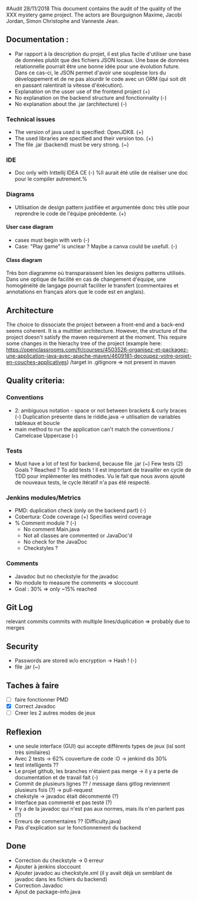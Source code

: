 #Audit 28/11/2018
This document contains the audit of the quality of the XXX mystery game project. The actors are Bourguignon Maxime, Jacobi Jordan, Simon Christophe and Vanneste Jean.

## Documentation :
* Par rapport à la description du projet, il est plus facile d'utiliser une base de données plutôt que des fichiers JSON locaux.
Une base de données relationnelle pourrait être une bonne idée pour une évolution future. Dans ce cas-ci, le JSON permet d'avoir une souplesse lors du développement et de ne pas alourdir le code avec un ORM (qui soit dit en passant ralentirait la vitesse d'éxécution).
* Explanation on the usser use of the frontend project (+)
* No explanation on the backend structure and fonctionnality (-)
* No explanation about the .jar (architecture) (-)

### Technical issues
* The version of java used is specified: OpenJDK8. (+)
* The used libraries are specified and their version too. (+)
* The file .jar (backend) must be very strong. (~)

### IDE

* Doc only with Inttellij IDEA CE (-)
%Il aurait été utile de réaliser une doc pour le compiler autrement.%


### Diagrams
* Utilisation de design pattern justifiée et argumentée donc très utile pour reprendre le code de l'équipe précédente. (+)

#### User case diagram
* cases must begin with verb (-)
* Case: "Play game" is unclear ? Maybe a canva could be usefull. (-)

#### Class diagram
Très bon diagramme où transparaissent bien les designs patterns utilisés.
Dans une optique de facilité en cas de changement d'équipe, une homogénéité de langage pourraît faciliter le transfert (commentaires et annotations en français alors que le code est en anglais).

## Architecture

The choice to dissociate the project between a front-end and a back-end seems coherent.
It is a multitier architecture. However, the structure of the project doesn't satisfy the maven requirement at the moment. This require some changes in the hierachy tree of the project (example here: https://openclassrooms.com/fr/courses/4503526-organisez-et-packagez-une-application-java-avec-apache-maven/4609181-decoupez-votre-projet-en-couches-applicatives)
/target in .gitignore => not present in maven

## Quality criteria:

### Conventions

* 2: ambiguous notation - space or not between brackets & curly braces (-)
Duplication présente dans le riddle.java -> utilisation de variables tableaux et boucle
* main method to run the application can't match the conventions / Camelcase Uppercase (-)

### Tests

* Must have a lot of test for backend, because file .jar (~)
Few tests (2)
Goals ? Reached ?
To add tests !
Il est important de travailler en cycle de TDD pour implémenter les méthodes.
Vu le fait que nous avons ajouté de nouveaux tests, le cycle itératif n'a pas été respecté.

### Jenkins modules/Metrics

* PMD: duplication check (only on the backend part) (-)
* Cobertura: Code coverage (+) Specifies weird coverage
* % Comment module ? (-)
    * No comment Main.java
    * Not all classes are commented or JavaDoc'd
    * No check for the JavaDoc
    * Checkstyles ?

### Comments

* Javadoc but no checkstyle for the javadoc
* No module to measure the comments => sloccount
* Goal : 30% => only ~15% reached

## Git Log

relevant commits
commits with multiple lines/duplication
=> probably due to merges

## Security

* Passwords are stored w/o encryption -> Hash ! (-)
* file .jar (~)

## Taches à faire

 - [ ] faire fonctionner PMD
 - [x] Correct Javadoc
 - [ ] Creer les 2 autres modes de jeux

## Reflexion

* une seule interface (GUI) qui accepte différents types de jeux (isl sont très similaires)
* Avec 2 tests -> 62% couverture de code :O -> jenkind dis 30%
* test intelligents ??
* Le projet github, les branches n'étaient pas merge -> il y a perte de documentation et de travail fait (-)
* Commit de plusieurs lignes ?? / message dans gitlog reviennent plusieurs fois (?) -> pull-request
* chekstyle -> javadoc était décommenté (?)
* Interface pas commenté et pas testé (?)
* Il y a de la javadoc qui n'est pas aux normes, mais ils n'en parlent pas (?)
* Erreurs de commentaires ?? (Difficulty.java)
* Pas d'explication sur le fonctionnement du backend

## Done

* Correction du checkstyle -> 0 erreur
* Ajouter à jenkins sloccount
* Ajouter javadoc au checkstyle.xml (il y avait déjà un semblant de javadoc dans les fichiers du backend)
* Correction Javadoc
* Ajout de package-info.java
